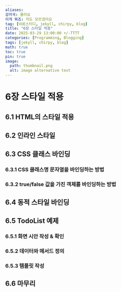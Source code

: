 ```yaml
---
aliases: 
감자국: 몰라요
이게 뭐죠: 저도 모르겠어요
tag: [VUE스터디, jekyll, chirpy, blog]
title: "6장 스타일 적용"
date: 2025-03-29 13:00:00 +/-TTTT
categories: [Programming, Blogging]
tags: [jekyll, chirpy, blog]
math: true
toc: true
pin: true
image:
  path: thumbnail.png
  alt: image alternative text
---
```

# 6장 스타일 적용

  

## 6.1 HTML의 스타일 적용

  

## 6.2 인라인 스타일

  

## 6.3 CSS 클래스 바인딩

  

### 6.3.1 CSS 클래스명 문자열을 바인딩하는 방법

  

### 6.3.2 true/false 값을 가진 객체를 바인딩하는 방법

  

## 6.4 동적 스타일 바인딩

  

## 6.5 TodoList 예제

  

### 6.5.1 화면 시안 작성 & 확인

  

### 6.5.2 데이터와 메서드 정의

  

### 6.5.3 템플릿 작성

  

## 6.6 마무리